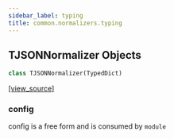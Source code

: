 ```yaml
---
sidebar_label: typing
title: common.normalizers.typing
---
```


## TJSONNormalizer Objects

```python
class TJSONNormalizer(TypedDict)
```

[[view_source]](https://github.com/dlt-hub/dlt/blob/3739c9ac839aafef713f6d5ebbc6a81b2a39a1b0/dlt/common/normalizers/typing.py#L6)

### config

config is a free form and is consumed by `module`

